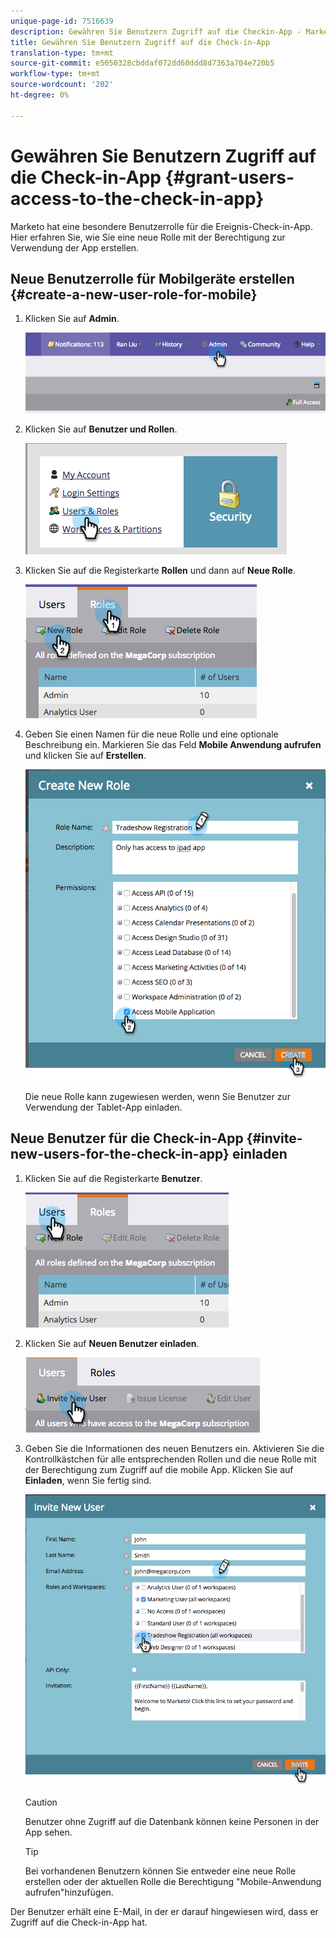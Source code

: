 ```yaml
---
unique-page-id: 7516639
description: Gewähren Sie Benutzern Zugriff auf die Checkin-App - Marketing Docs - Produktdokumentation
title: Gewähren Sie Benutzern Zugriff auf die Check-in-App
translation-type: tm+mt
source-git-commit: e5050328cbddaf072dd60ddd8d7363a704e720b5
workflow-type: tm+mt
source-wordcount: '202'
ht-degree: 0%

---
```



# Gewähren Sie Benutzern Zugriff auf die Check-in-App {#grant-users-access-to-the-check-in-app}

Marketo hat eine besondere Benutzerrolle für die Ereignis-Check-in-App. Hier erfahren Sie, wie Sie eine neue Rolle mit der Berechtigung zur Verwendung der App erstellen.

## Neue Benutzerrolle für Mobilgeräte erstellen {#create-a-new-user-role-for-mobile}

1. Klicken Sie auf **Admin**.

   ![](assets/image2015-6-2-10-3a39-3a31.png)

1. Klicken Sie auf **Benutzer und Rollen**.

   ![](assets/image2015-6-2-10-3a56-3a0.png)

1. Klicken Sie auf die Registerkarte **Rollen** und dann auf **Neue Rolle**.

   ![](assets/image2015-6-2-11-3a3-3a23.png)

1. Geben Sie einen Namen für die neue Rolle und eine optionale Beschreibung ein. Markieren Sie das Feld **Mobile Anwendung aufrufen** und klicken Sie auf **Erstellen**.

   ![](assets/image2015-6-2-11-3a4-3a58.png)

   Die neue Rolle kann zugewiesen werden, wenn Sie Benutzer zur Verwendung der Tablet-App einladen.

## Neue Benutzer für die Check-in-App {#invite-new-users-for-the-check-in-app} einladen

1. Klicken Sie auf die Registerkarte **Benutzer**.

   ![](assets/image2015-6-2-11-3a10-3a42.png)

1. Klicken Sie auf **Neuen Benutzer einladen**.

   ![](assets/image2015-6-2-11-3a11-3a32.png)

1. Geben Sie die Informationen des neuen Benutzers ein. Aktivieren Sie die Kontrollkästchen für alle entsprechenden Rollen und die neue Rolle mit der Berechtigung zum Zugriff auf die mobile App. Klicken Sie auf **Einladen**, wenn Sie fertig sind.

   ![](assets/image2015-6-2-11-3a16-3a26.png)

   >[!CAUTION]
   >
   >Benutzer ohne Zugriff auf die Datenbank können keine Personen in der App sehen.

   >[!TIP]
   >
   >Bei vorhandenen Benutzern können Sie entweder eine neue Rolle erstellen oder der aktuellen Rolle die Berechtigung &quot;Mobile-Anwendung aufrufen&quot;hinzufügen.

Der Benutzer erhält eine E-Mail, in der er darauf hingewiesen wird, dass er Zugriff auf die Check-in-App hat.
